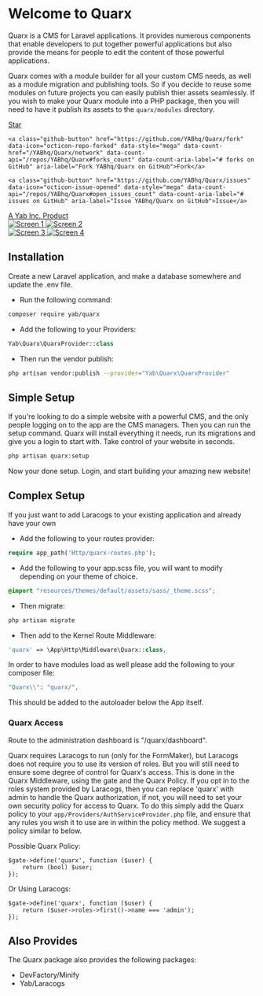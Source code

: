 # Welcome to Quarx

Quarx is a CMS for Laravel applications. It provides numerous components that enable developers to put together powerful applications but also provide the means for people to edit the content of those powerful applications.

Quarx comes with a module builder for all your custom CMS needs, as well as a module migration and publishing tools. So if you decide to reuse some modules on future projects you can easily publish thier assets seamlessly. If you wish to make your Quarx module into a PHP package, then you will need to have it publish its assets to the `quarx/modules` directory.

<div class="row text-center buttons">
    <a class="github-button" href="https://github.com/YABhq/Quarx" data-icon="octicon-star" data-style="mega" data-count-href="/YABhq/Quarx/stargazers" data-count-api="/repos/YABhq/Quarx#stargazers_count" data-count-aria-label="# stargazers on GitHub" aria-label="Star YABhq/Quarx on GitHub">Star</a>

    <a class="github-button" href="https://github.com/YABhq/Quarx/fork" data-icon="octicon-repo-forked" data-style="mega" data-count-href="/YABhq/Quarx/network" data-count-api="/repos/YABhq/Quarx#forks_count" data-count-aria-label="# forks on GitHub" aria-label="Fork YABhq/Quarx on GitHub">Fork</a>

    <a class="github-button" href="https://github.com/YABhq/Quarx/issues" data-icon="octicon-issue-opened" data-style="mega" data-count-api="/repos/YABhq/Quarx#open_issues_count" data-count-aria-label="# issues on GitHub" aria-label="Issue YABhq/Quarx on GitHub">Issue</a>
</div>

<div class="row">
    <div class="well text-center">
        <span><a href="https://yabhq.com">A Yab Inc. Product</a></span>
    </div>
</div>

<div class="row">
    <div class="col-md-6">
        <a data-toggle="lightbox" id="lightbox1" href="http://quarx.info/docs/images/1.jpg">
            <img class="img-responsive thumbnail" alt="Screen 1" src="http://quarx.info/docs/images/1.jpg" />
        </a>
        <a data-toggle="lightbox" id="lightbox2" href="http://quarx.info/docs/images/2.jpg">
            <img class="img-responsive thumbnail" alt="Screen 2" src="http://quarx.info/docs/images/2.jpg" />
        </a>
    </div>
    <div class="col-md-6">
        <a data-toggle="lightbox" id="lightbox3" href="http://quarx.info/docs/images/3.jpg">
            <img class="img-responsive thumbnail" alt="Screen 3" src="http://quarx.info/docs/images/3.jpg" />
        </a>
        <a data-toggle="lightbox" id="lightbox4" href="http://quarx.info/docs/images/4.jpg">
            <img class="img-responsive thumbnail" alt="Screen 4" src="http://quarx.info/docs/images/4.jpg" />
        </a>
    </div>
</div>

## Installation

Create a new Laravel application, and make a database somewhere and update the .env file.

* Run the following command:

```bash
composer require yab/quarx
```

* Add the following to your Providers:

```php
Yab\Quarx\QuarxProvider::class
```

* Then run the vendor publish:

```bash
php artisan vendor:publish --provider="Yab\Quarx\QuarxProvider"
```

## Simple Setup

If you're looking to do a simple website with a powerful CMS, and the only people logging on to the app are the CMS managers. Then you can run the setup command.
Quarx will install everything it needs, run its migrations and give you a login to start with. Take control of your website in seconds.

```php
php artisan quarx:setup
```

Now your done setup. Login, and start building your amazing new website!

## Complex Setup

If you just want to add Laracogs to your existing application and already have your own

* Add the following to your routes provider:

```php
require app_path('Http/quarx-routes.php');
```

* Add the following to your app.scss file, you will want to modify depending on your theme of choice.

```css
@import "resources/themes/default/assets/sass/_theme.scss";
```

* Then migrate:

```bash
php artisan migrate
```

* Then add to the Kernel Route Middleware:

```php
'quarx' => \App\Http\Middleware\Quarx::class,
```

In order to have modules load as well please add the following to your composer file:
```php
"Quarx\\": "quarx/",
```
This should be added to the autoloader below the App itself.

### Quarx Access
Route to the administration dashboard is "/quarx/dashboard".

Quarx requires Laracogs to run (only for the FormMaker), but Laracogs does not require you to use its version of roles. But you will still need to ensure some degree of control for Quarx's access. This is done in the Quarx Middleware, using the gate and the Quarx Policy. If you opt in to the roles system provided by Laracogs, then you can replace 'quarx' with admin to handle the Quarx authorization, if not, you will need to set your own security policy for access to Quarx. To do this simply add the Quarx policy to your `app/Providers/AuthServiceProvider.php` file, and ensure that any rules you wish it to use are in within the policy method. We suggest a policy similar to below.

Possible Quarx Policy:
```
$gate->define('quarx', function ($user) {
    return (bool) $user;
});
```

Or Using Laracogs:
```
$gate->define('quarx', function ($user) {
    return ($user->roles->first()->name === 'admin');
});
```

Also Provides
------
The Quarx package also provides the following packages:

* DevFactory/Minify
* Yab/Laracogs

<script async defer id="github-bjs" src="https://buttons.github.io/buttons.js"></script>

<script>
  (function(i,s,o,g,r,a,m){i['GoogleAnalyticsObject']=r;i[r]=i[r]||function(){
  (i[r].q=i[r].q||[]).push(arguments)},i[r].l=1*new Date();a=s.createElement(o),
  m=s.getElementsByTagName(o)[0];a.async=1;a.src=g;m.parentNode.insertBefore(a,m)
  })(window,document,'script','//www.google-analytics.com/analytics.js','ga');

  ga('create', 'UA-39444410-3', 'auto');
  ga('send', 'pageview');

</script>
